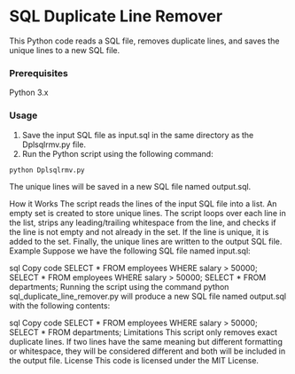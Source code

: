 # SQL Duplicate Line Remover

This Python code reads a SQL file, removes duplicate lines, and saves the unique lines to a new SQL file.

<h3>Prerequisites</h3>
Python 3.x

<h3>Usage</h3>

1. Save the input SQL file as input.sql in the same directory as the Dplsqlrmv.py file.
2. Run the Python script using the following command:

```sh
python Dplsqlrmv.py
```

The unique lines will be saved in a new SQL file named output.sql.

How it Works
The script reads the lines of the input SQL file into a list.
An empty set is created to store unique lines.
The script loops over each line in the list, strips any leading/trailing whitespace from the line, and checks if the line is not empty and not already in the set.
If the line is unique, it is added to the set.
Finally, the unique lines are written to the output SQL file.
Example
Suppose we have the following SQL file named input.sql:

sql
Copy code
SELECT *
FROM employees
WHERE salary > 50000;
SELECT *
FROM employees
WHERE salary > 50000;
SELECT *
FROM departments;
Running the script using the command python sql_duplicate_line_remover.py will produce a new SQL file named output.sql with the following contents:

sql
Copy code
SELECT *
FROM employees
WHERE salary > 50000;
SELECT *
FROM departments;
Limitations
This script only removes exact duplicate lines. If two lines have the same meaning but different formatting or whitespace, they will be considered different and both will be included in the output file.
License
This code is licensed under the MIT License.
